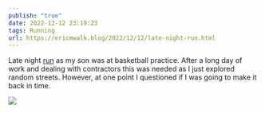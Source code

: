 ```yaml
---
publish: "true"
date: 2022-12-12 23:19:23
tags: Running
url: https://ericmwalk.blog/2022/12/12/late-night-run.html
---
```


Late night [run](http://www.strava.com/activities/8242128671) as my son was at basketball practice. After a long day of work and dealing with contractors this was needed as I just explored random streets. However, at one point I questioned if I was going to make it back in time.


![](https://ericmwalk.blog/uploads/2022/4ac1100232.jpg)